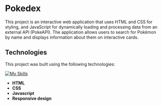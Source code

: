 # Pokedex

This project is an interactive web application that uses HTML and CSS for styling, and JavaScript for dynamically loading and processing data from an external API (PokeAPI). The application allows users to search for Pokémon by name and displays information about them on interactive cards.

## Technologies

This project was built using the following technologies:

[![My Skills](https://skillicons.dev/icons?i=html,css,javascript,git)](https://skillicons.dev)

- **HTML**
- **CSS**
- **Javascript** 
- **Responsive design**
